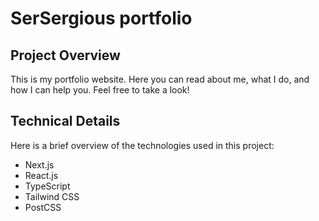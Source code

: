 # SerSergious portfolio

## Project Overview
This is my portfolio website. Here you can read about me, what I do, and how I can help you. Feel free to take a look!

## Technical Details
Here is a brief overview of the technologies used in this project:
- Next.js
- React.js
- TypeScript
- Tailwind CSS
- PostCSS
